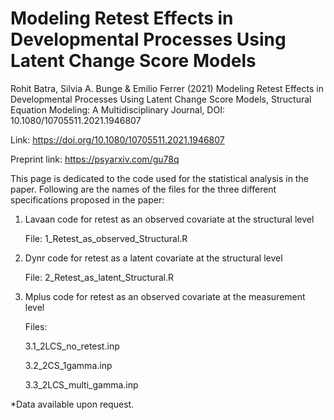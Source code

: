 # Modeling Retest Effects in Developmental Processes Using Latent Change Score Models

Rohit Batra, Silvia A. Bunge & Emilio Ferrer (2021) Modeling Retest Effects in Developmental Processes Using Latent Change Score Models, Structural Equation Modeling: A Multidisciplinary Journal, DOI: 10.1080/10705511.2021.1946807

Link: https://doi.org/10.1080/10705511.2021.1946807

Preprint link: https://psyarxiv.com/gu78q

This page is dedicated to the code used for the statistical analysis in the paper. Following are the names of the files for the three different specifications proposed in the paper:

1. Lavaan code for retest as an observed covariate at the structural level

    File: 1_Retest_as_observed_Structural.R

2. Dynr code for retest as a latent covariate at the structural level

    File: 2_Retest_as_latent_Structural.R

3. Mplus code for retest as an observed covariate at the measurement level

    Files: 
     
     3.1_2LCS_no_retest.inp
    
     3.2_2CS_1gamma.inp
     
     3.3_2LCS_multi_gamma.inp

*Data available upon request.
